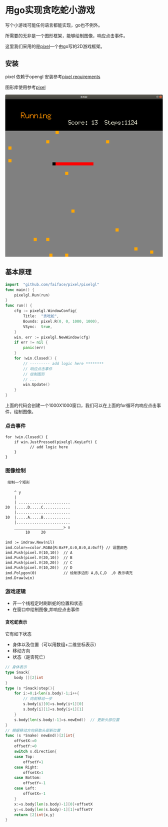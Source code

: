 # 用go实现贪吃蛇小游戏


写个小游戏可能任何语言都能实现，go也不例外。

所需要的无非是一个图形框架，能够绘制图像，响应点击事件。

这里我们采用的是[pixel](github.com/faiface/pixel)一个由go写的2D游戏框架。
## 安装
pixel 依赖于opengl 安装参考[pixel requirements](https://github.com/faiface/pixel#requirement)

图形库使用参考[pixel](https://github.com/faiface/pixel)

![snake.png](snake.png)
## 基本原理

```go
import	"github.com/faiface/pixel/pixelgl"
func main() {
	pixelgl.Run(run)
}
func run() {
	cfg := pixelgl.WindowConfig{
		Title:  "贪吃蛇",
		Bounds: pixel.R(0, 0, 1000, 1000),
		VSync:  true,
	}
	win, err := pixelgl.NewWindow(cfg)
	if err != nil {
		panic(err)
	}
	for !win.Closed() {
        // --------- add logic here ********
        // 响应点击事件
        // 绘制图形
        // ...
		win.Update()
	}
}
```
上面的代码会创建一个1000X1000窗口，我们可以在上面的for循环内响应点击事件，绘制图像。
### 点击事件
```golang
for !win.Closed() {
	if win.JustPressed(pixelgl.KeyLeft) {
           // add logic here
	}
}
```
### 图像绘制
```
 绘制一个矩形

    ^ y
    |
    | .......................
20  |.....D.....C............
    |........................
10  |.....A.....B............
    |........................
    ______________________> x
         10     20

imd := imdraw.New(nil)
imd.Color==color.RGBA{R:0xFF,G:0,B:0,A:0xff} // 设置颜色
imd.Push(pixel.V(10,10))  // A
imd.Push(pixel.V(20,10))  // B
imd.Push(pixel.V(20,20))  // C
imd.Push(pixel.V(10,20))  // D
imd.Polygon(0)            // 绘制多边形 A,B,C,D  ,0 表示填充
imd.Draw(win)          
```
### 游戏逻辑
* 开一个线程定时刷新蛇的位置和状态
* 在窗口中绘制图像,并响应点击事件


#### 贪吃蛇表示
它有如下状态
* 身体以及位置（可以用数组+二维坐标表示）
* 移动方向
* 状态（是否死亡） 

```go
// 身体表示
type Snack{
    body [][2]int
}
type (s *Snack)step(){
    for i:=0;i<len(s.body)-1;i++{
        // 向前移动一步
		s.body[i][0]=s.body[i+1][0]
		s.body[i][1]=s.body[i+1][1]
	}
	s.body[len(s.body)-1]=s.newEnd()  // 更新头部位置
}
// 根据移动方向获取头部新位置
func (s *Snake) newEnd()[2]int{
	offsetX:=0
	offsetY:=0
	switch s.direction{
	case Top:
		offsetY=1
	case Right:
		offsetX=1
	case Bottom:
		offsetY=-1
	case Left:
		offsetX=-1
	}
	x:=s.body[len(s.body)-1][0]+offsetX
	y:=s.body[len(s.body)-1][1]+offsetY
	return [2]int{x,y}
}
```

